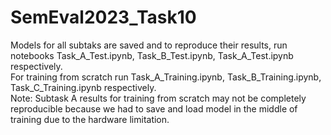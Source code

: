 # SemEval2023_Task10

Models for all subtaks are saved and to reproduce their results, run notebooks Task_A_Test.ipynb, Task_B_Test.ipynb, Task_A_Test.ipynb respectively.\
For training from scratch run Task_A_Training.ipynb, Task_B_Training.ipynb, Task_C_Training.ipynb respectively.\
Note: Subtask A results for training from scratch may not be completely reproducible because we had to save and load model in the middle of training due to the hardware limitation.
